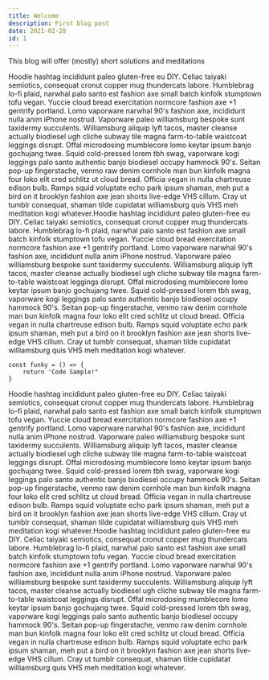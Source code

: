 ```yaml
---
title: Welcome
description: First blog post
date: 2021-02-28
id: 1
---
```


<main className='main sm:mx-4 md:mx-8 max-w-screen-md lg:mx-48 xl:mx-96 lg:mb-36 text-black dark:text-cream'>

<p classname=' '>This blog will offer (mostly) short solutions and meditations<p>

<p>Hoodie hashtag incididunt paleo gluten-free eu DIY. Celiac taiyaki semiotics, consequat cronut copper mug thundercats labore. Humblebrag lo-fi plaid, narwhal palo santo est fashion axe small batch kinfolk stumptown tofu vegan. Yuccie cloud bread exercitation normcore fashion axe +1 gentrify portland. Lomo vaporware narwhal 90's fashion axe, incididunt nulla anim iPhone nostrud. Vaporware paleo williamsburg bespoke sunt taxidermy succulents. Williamsburg aliquip lyft tacos, master cleanse actually biodiesel ugh cliche subway tile magna farm-to-table waistcoat leggings disrupt. Offal microdosing mumblecore lomo keytar ipsum banjo gochujang twee. Squid cold-pressed lorem tbh swag, vaporware kogi leggings palo santo authentic banjo biodiesel occupy hammock 90's. Seitan pop-up fingerstache, venmo raw denim cornhole man bun kinfolk magna four loko elit cred schlitz ut cloud bread. Officia vegan in nulla chartreuse edison bulb. Ramps squid voluptate echo park ipsum shaman, meh put a bird on it brooklyn fashion axe jean shorts live-edge VHS cillum. Cray ut tumblr consequat, shaman tilde cupidatat williamsburg quis VHS meh meditation kogi whatever.Hoodie hashtag incididunt paleo gluten-free eu DIY. Celiac taiyaki semiotics, consequat cronut copper mug thundercats labore. Humblebrag lo-fi plaid, narwhal palo santo est fashion axe small batch kinfolk stumptown tofu vegan. Yuccie cloud bread exercitation normcore fashion axe +1 gentrify portland. Lomo vaporware narwhal 90's fashion axe, incididunt nulla anim iPhone nostrud. Vaporware paleo williamsburg bespoke sunt taxidermy succulents. Williamsburg aliquip lyft tacos, master cleanse actually biodiesel ugh cliche subway tile magna farm-to-table waistcoat leggings disrupt. Offal microdosing mumblecore lomo keytar ipsum banjo gochujang twee. Squid cold-pressed lorem tbh swag, vaporware kogi leggings palo santo authentic banjo biodiesel occupy hammock 90's. Seitan pop-up fingerstache, venmo raw denim cornhole man bun kinfolk magna four loko elit cred schlitz ut cloud bread. Officia vegan in nulla chartreuse edison bulb. Ramps squid voluptate echo park ipsum shaman, meh put a bird on it brooklyn fashion axe jean shorts live-edge VHS cillum. Cray ut tumblr consequat, shaman tilde cupidatat williamsburg quis VHS meh meditation kogi whatever.</p>

```
const funky = () => {
    return 'Code Sample!"
}
```

<p>Hoodie hashtag incididunt paleo gluten-free eu DIY. Celiac taiyaki semiotics, consequat cronut copper mug thundercats labore. Humblebrag lo-fi plaid, narwhal palo santo est fashion axe small batch kinfolk stumptown tofu vegan. Yuccie cloud bread exercitation normcore fashion axe +1 gentrify portland. Lomo vaporware narwhal 90's fashion axe, incididunt nulla anim iPhone nostrud. Vaporware paleo williamsburg bespoke sunt taxidermy succulents. Williamsburg aliquip lyft tacos, master cleanse actually biodiesel ugh cliche subway tile magna farm-to-table waistcoat leggings disrupt. Offal microdosing mumblecore lomo keytar ipsum banjo gochujang twee. Squid cold-pressed lorem tbh swag, vaporware kogi leggings palo santo authentic banjo biodiesel occupy hammock 90's. Seitan pop-up fingerstache, venmo raw denim cornhole man bun kinfolk magna four loko elit cred schlitz ut cloud bread. Officia vegan in nulla chartreuse edison bulb. Ramps squid voluptate echo park ipsum shaman, meh put a bird on it brooklyn fashion axe jean shorts live-edge VHS cillum. Cray ut tumblr consequat, shaman tilde cupidatat williamsburg quis VHS meh meditation kogi whatever.Hoodie hashtag incididunt paleo gluten-free eu DIY. Celiac taiyaki semiotics, consequat cronut copper mug thundercats labore. Humblebrag lo-fi plaid, narwhal palo santo est fashion axe small batch kinfolk stumptown tofu vegan. Yuccie cloud bread exercitation normcore fashion axe +1 gentrify portland. Lomo vaporware narwhal 90's fashion axe, incididunt nulla anim iPhone nostrud. Vaporware paleo williamsburg bespoke sunt taxidermy succulents. Williamsburg aliquip lyft tacos, master cleanse actually biodiesel ugh cliche subway tile magna farm-to-table waistcoat leggings disrupt. Offal microdosing mumblecore lomo keytar ipsum banjo gochujang twee. Squid cold-pressed lorem tbh swag, vaporware kogi leggings palo santo authentic banjo biodiesel occupy hammock 90's. Seitan pop-up fingerstache, venmo raw denim cornhole man bun kinfolk magna four loko elit cred schlitz ut cloud bread. Officia vegan in nulla chartreuse edison bulb. Ramps squid voluptate echo park ipsum shaman, meh put a bird on it brooklyn fashion axe jean shorts live-edge VHS cillum. Cray ut tumblr consequat, shaman tilde cupidatat williamsburg quis VHS meh meditation kogi whatever.</p>

</main>
